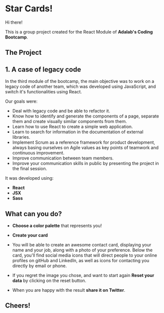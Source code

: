 # Star Cards!

Hi there!

This is a group project created for the React Module of **Adalab's Coding Bootcamp**.

## The Project

## 1. A case of legacy code

In the third module of the bootcamp, the main objective was to work on a legacy code of another team, which was developed using JavaScript, and switch it's functionalities using React.

Our goals were:

- Deal with legacy code and be able to refactor it.
- Know how to identify and generate the components of a page, separate them and create visually similar components from them.
- Learn how to use React to create a simple web application.
- Learn to search for information in the documentation of external libraries.
- Implement Scrum as a reference framework for product development, always basing ourselves on Agile values ​​as key points of teamwork and continuous improvement.
- Improve communication between team members.
- Improve your communication skills in public by presenting the project in the final session.

It was developed using:

- **React**
- **JSX**
- **Sass**

## What can you do?

- **Choose a color palette** that represents you!

- **Create your card**

- You will be able to create an awesome contact card, displaying your name and your job, along with a photo of your preference. Below the card, you'll find social media icons that will direct people to your online profiles on gitHub and LinkedIn, as well as icons for contacting you directly by email or phone.

- If you regret the image you chose, and want to start again **Reset your data** by clicking on the reset button.

- When you are happy with the result **share it on Twitter**.

## Cheers!
